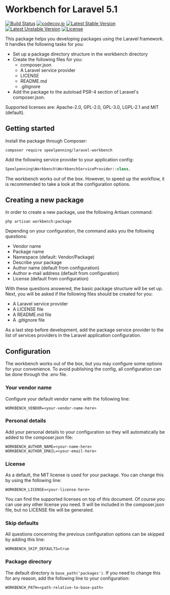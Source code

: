 # Workbench for Laravel 5.1

[![Build Status](https://travis-ci.org/Speelpenning-nl/laravel-workbench.svg)](https://travis-ci.org/Speelpenning-nl/laravel-workbench)
[![codecov.io](http://codecov.io/github/Speelpenning-nl/laravel-workbench/coverage.svg?branch=master)](http://codecov.io/github/Speelpenning-nl/laravel-workbench?branch=master)
[![Latest Stable Version](https://poser.pugx.org/speelpenning/laravel-workbench/version)](https://packagist.org/packages/speelpenning/laravel-workbench)
[![Latest Unstable Version](https://poser.pugx.org/speelpenning/laravel-workbench/v/unstable)](//packagist.org/packages/speelpenning/laravel-workbench)
[![License](https://poser.pugx.org/speelpenning/laravel-workbench/license)](https://packagist.org/packages/speelpenning/laravel-workbench)

This package helps you developing packages using the Laravel framework. It handles the following tasks for you:

- Set up a package directory structure in the workbench directory
- Create the following files for you:
    * composer.json
    * A Laravel service provider
    * LICENSE
    * README.md
    * .gitignore
- Add the package to the autoload PSR-4 section of Laravel's composer.json.
    
Supported licenses are: Apache-2.0, GPL-2.0, GPL-3.0, LGPL-2.1 and MIT (default).

## Getting started

Install the package through Composer:

``` CLI
composer require speelpenning/laravel-workbench
```

Add the following service provider to your application config:

``` PHP
Speelpenning\Workbench\WorkbenchServiceProvider::class,
```

The workbench works out of the box. However, to speed up the workflow, it is recommended to take a look at the 
configuration options.

## Creating a new package

In order to create a new package, use the following Artisan command:

``` CLI
php artisan workbench:package
```

Depending on your configuration, the command asks you the following questions:
- Vendor name
- Package name
- Namespace (default: Vendor/Package)
- Describe your package
- Author name (default from configuration)
- Author e-mail address (default from configuration)
- License (default from configuration)

With these questions answered, the basic package structure will be set up. Next, you will be asked if the following 
files should be created for you:

- A Laravel service provider
- A LICENSE file
- A README.md file
- A .gitignore file

As a last step before development, add the package service provider to the list of services providers in the 
Laravel application configuration.

## Configuration

The workbench works out of the box, but you may configure some options for your convenience. To avoid publishing the 
config, all configuration can be done through the .env file.

### Your vendor name

Configure your default vendor name with the following line:

``` .env
WORKBENCH_VENDOR=<your-vendor-name-here>
```

### Personal details

Add your personal details to your configuration so they will automatically be added to the composer.json file:

``` .env
WORKBENCH_AUTHOR_NAME=<your-name-here>
WORKBENCH_AUTHOR_EMAIL=<your-email-here>
```

### License

As a default, the MIT license is used for your package. You can change this by using the following line: 

``` .env
WORKBENCH_LICENSE=<your-license-here>
```

You can find the supported licenses on top of this document. Of course you can use any other license you need. It will
be included in the composer.json file, but no LICENSE file will be generated.

### Skip defaults

All questions concerning the previous configuration options can be skipped by adding this line:

``` .env
WORKBENCH_SKIP_DEFAULTS=true
```

### Package directory

The default directory is `base_path('packages')`. If you need to change this for any reason, add the following line
to your configuration:

``` .env
WORKBENCH_PATH=<path-relative-to-base-path>
```
